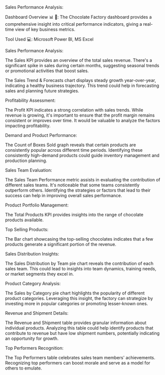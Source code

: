 Sales Performance Analysis:

Dashboard Overview 📊 🍫:
The Chocolate Factory dashboard provides a comprehensive insight into critical performance indicators, giving a real-time view of key business metrics.

Tool Used 💻: Microsoft Power BI, MS Excel

Sales Performance Analysis:

The Sales KPI provides an overview of the total sales revenue. There's a significant spike in sales during certain months, suggesting seasonal trends or promotional activities that boost sales.

The Sales Trend & Forecasts chart displays steady growth year-over-year, indicating a healthy business trajectory. This trend could help in forecasting sales and planning future strategies.

Profitability Assessment:

The Profit KPI indicates a strong correlation with sales trends. While revenue is growing, it's important to ensure that the profit margin remains consistent or improves over time. It would be valuable to analyze the factors impacting profitability.

Demand and Product Performance:

The Count of Boxes Sold graph reveals that certain products are consistently popular across different time periods. Identifying these consistently high-demand products could guide inventory management and production planning.

Sales Team Evaluation:

The Sales Team Performance metric assists in evaluating the contribution of different sales teams. It's noticeable that some teams consistently outperform others. Identifying the strategies or factors that lead to their success can help in improving overall sales performance.

Product Portfolio Management:

The Total Products KPI provides insights into the range of chocolate products available.

Top Selling Products:

The Bar chart showcasing the top-selling chocolates indicates that a few products generate a significant portion of the revenue.

Sales Distribution Insights:

The Sales Distribution by Team pie chart reveals the contribution of each sales team. This could lead to insights into team dynamics, training needs, or market segments they excel in.

Product Category Analysis:

The Sales by Category pie chart highlights the popularity of different product categories. Leveraging this insight, the factory can strategize by investing more in popular categories or promoting lesser-known ones.

Revenue and Shipment Details:

The Revenue and Shipment table provides granular information about individual products. Analyzing this table could help identify products that contribute to revenue but have low shipment numbers, potentially indicating an opportunity for growth.

Top Performers Recognition:

The Top Performers table celebrates sales team members' achievements. Recognizing top performers can boost morale and serve as a model for others to emulate.
